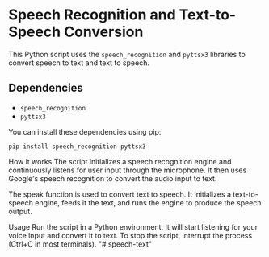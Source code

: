 # Speech Recognition and Text-to-Speech Conversion

This Python script uses the `speech_recognition` and `pyttsx3` libraries to convert speech to text and text to speech.

## Dependencies

- `speech_recognition`
- `pyttsx3`

You can install these dependencies using pip:


```pip install speech_recognition pyttsx3```

How it works
The script initializes a speech recognition engine and continuously listens for user input through the microphone. It then uses Google's speech recognition to convert the audio input to text.

The speak function is used to convert text to speech. It initializes a text-to-speech engine, feeds it the text, and runs the engine to produce the speech output.

Usage
Run the script in a Python environment. It will start listening for your voice input and convert it to text. To stop the script, interrupt the process (Ctrl+C in most terminals).
"# speech-text" 

